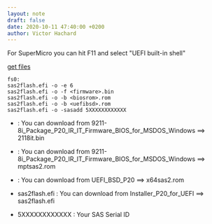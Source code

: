 ```yaml
---
layout: note
draft: false
date: 2020-10-11 47:40:00 +0200
author: Victor Hachard
---
```


For SuperMicro you can hit F11 and select "UEFI built-in shell"

[get files]({{site.baseurl}}/res/m1015/M1015.zip)

```
fs0:
sas2flash.efi -o -e 6
sas2flash.efi -o -f <firmware>.bin
sas2flash.efi -o -b <biosrom>.rom
sas2flash.efi -o -b <uefibsd>.rom
sas2flash.efi -o -sasadd 5XXXXXXXXXXXX
```

-   <firmware> : You can download from 9211-8i_Package_P20_IR_IT_Firmware_BIOS_for_MSDOS_Windows ==> 2118it.bin

-   <biosrom> : You can download from 9211-8i_Package_P20_IR_IT_Firmware_BIOS_for_MSDOS_Windows ==> mptsas2.rom

-   <uefibsd> : You can download from UEFI_BSD_P20 ==> x64sas2.rom

-   sas2flash.efi : You can download from Installer_P20_for_UEFI ==> sas2flash.efi

-   5XXXXXXXXXXXX : Your SAS Serial ID

